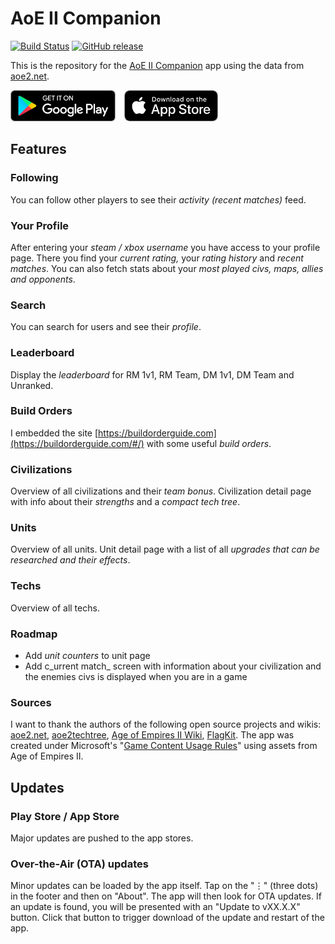 # AoE II Companion

[![Build Status](https://travis-ci.org/denniske/aoe2companion.svg?branch=master)](https://travis-ci.org/denniske/aoe2companion)
[![GitHub release](https://img.shields.io/github/tag/denniske/aoe2companion.svg)](https://GitHub.com/denniske/aoe2companion/tags/)

This is the repository for the [AoE II Companion](https://aoe2companion.com/) app using the data from [aoe2.net](https://aoe2.net).

<a href="https://play.google.com/store/apps/details?id=com.aoe2companion"><img src="/website/public/app-button-play-store.png" height="50"></a> <a href="https://apps.apple.com/app/id1518463195"><img src="/website/public/app-button-app-store.png" height="50"></a>

## Features

### Following

You can follow other players to see their _activity (recent matches)_ feed.

### Your Profile

After entering your _steam / xbox username_ you have access to your profile page. There you find your _current rating,_ your _rating history_ and _recent matches_. You can also fetch stats about your _most played civs, maps, allies and opponents_.

### Search

You can search for users and see their _profile_.

### Leaderboard

Display the _leaderboard_ for RM 1v1, RM Team, DM 1v1, DM Team and Unranked.

### Build Orders

I embedded the site [https://buildorderguide.com](https://buildorderguide.com/#/) with some useful _build orders_.

### Civilizations

Overview of all civilizations and their _team bonus_. Civilization detail page with info about their _strengths_ and a _compact tech tree_.

### Units

Overview of all units. Unit detail page with a list of all _upgrades that can be researched and their effects_.

### Techs

Overview of all techs.

### Roadmap

- Add _unit counters_ to unit page  
- Add c_urrent match_ screen with information about your civilization and the enemies civs is displayed when you are in a game

### Sources

I want to thank the authors of the following open source projects and wikis: [aoe2.net](https://aoe2.net), [aoe2techtree](https://github.com/SiegeEngineers/aoe2techtree), [Age of Empires II Wiki](https://ageofempires.fandom.com/wiki/Age_of_Empires_II:Portal), [FlagKit](https://github.com/madebybowtie/FlagKit). The app was created under Microsoft's "[Game Content Usage Rules](https://www.xbox.com/en-us/developers/rules)" using assets from Age of Empires II.


## Updates

### Play Store / App Store

Major updates are pushed to the app stores.


### Over-the-Air (OTA) updates

Minor updates can be loaded by the app itself. Tap on the "⋮" (three dots) in the footer and then on "About". The app will then look for OTA updates. If an update is found, you will be presented with an "Update to vXX.X.X" button. Click that button to trigger download of the update and restart of the app.


